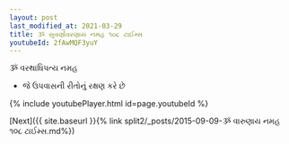 ```yaml
---
layout: post
last_modified_at: 2021-03-29
title: ૐ સુવર્ણાવરણાય નમહ ૧૦૮ ટાઈમ્સ
youtubeId: 2fAwMQF3yuY
---
```

 
 
 ૐ વરથાધિપત્ય નમહ  
 
 -  જે ઉપવાસની રીતોનું રક્ષણ કરે છે 
 
  
 
  
 
 
 
 
 
 


{% include youtubePlayer.html id=page.youtubeId %}
 
[Next]({{ site.baseurl }}{% link  split2/_posts/2015-09-09-ૐ વારુણાય નમહ ૧૦૮ ટાઈમ્સ.md%})
 
